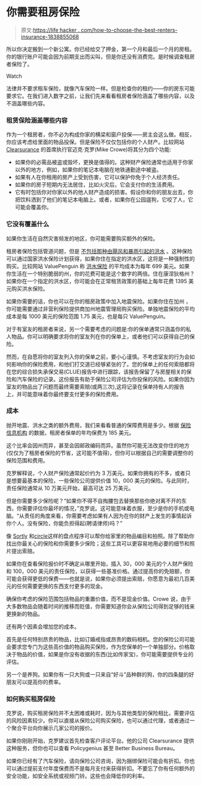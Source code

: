 # 你需要租房保险

> 原文:[https://life hacker . com/how-to-choose-the-best-renters-insurance-1838855068](https://lifehacker.com/how-to-choose-the-best-renters-insurance-1838855068)

所以你决定搬到一个新公寓。你已经给交了押金，第一个月和最后一个月的房租。你的银行账户可能会因为前期支出而尖叫，但是你还没有消费完。是时候调查租房者保险了。

Watch

法律并不要求租车保险，就像汽车保险一样。但是检查你的租约——你的房东可能要求它。在我们进入数字之前，让我们先来看看租房者保险涵盖了哪些内容，以及不涵盖哪些内容。

### **租赁保险涵盖哪些内容**

作为一个租房者，你不必为构成你家的横梁和窗户投保——房主会这么做。相反，你应该考虑给里面的物品投保。但是保险不仅仅包括你的个人财产。比较网站 [Clearsurance](https://clearsurance.com/) 的首席执行官迈克·克罗(Mike Crowe)将其分为四个功能:

*   如果你的必需品被盗或毁坏，更换是值得的。这种财产保险通常也适用于你家以外的地方，例如，如果你的笔记本电脑在地铁通勤途中被盗。
*   如果有人在你租用的房产上受到伤害，它可以保护你免于个人经济责任。
*   如果你的房子短期内无法居住，比如火灾后，它会支付你的生活费用。
*   它有时包括你对你家以外的他人财产造成的损害。假设你和你的朋友出去，你把饮料洒到了他们的笔记本电脑上。或者，如果你在公园遛狗，它咬了人，它可能会覆盖你。

### **它没有覆盖什么**

如果你生活在自然灾害频发的地区，你可能需要购买额外的保险。

租房者保险包括管道问题，但是 [不包括那种由飓风和暴雨引起的洪水](https://twocents.lifehacker.com/what-you-need-to-know-about-flood-insurance-1829264445) 。这种保险可以通过国家洪水保险计划获得，如果你住在指定的洪水区，这将是一种强制性的购买。比较网站 ValuePenguin 称 [洪水保险](https://www.valuepenguin.com/average-cost-flood-insurance) 的平均成本为每年 699 美元。如果你生活在一个特别脆弱的州，你的花费可能是这个数字的两倍。住在康涅狄格州？如果你在一个指定的洪水区，你可能会在正常租赁政策的基础上每年花费 1395 美元购买洪水保险。

如果你需要的话，你也可以在你的租房政策中加入地震保险。如果你住在加州 ，你可能需要通过非营利保险提供商加州地震管理局购买保险。单独地震保险的平均成本是每 1000 美元的保险范围 1.75 美元，也是每只 ValuePenguin。

对于有室友的租房者来说，另一个需要考虑的问题是:你的保单通常只涵盖你的私人物品。你可以明确要求将你的室友列在你的保单上，或者他们可以获得自己的保险。

然而，在自愿将你的室友列入你的保单之前，要小心谨慎。不考虑室友的行为会如何影响你的保险费用，和他们打交道已经够紧张的了。您的保单上的任何索赔都将在您的综合损失承保交易(CLUE)报告中进行跟踪，该报告保留了与房屋相关的保险和汽车保险的记录。这份报告有助于保险公司评估为你投保的风险。如果你因为室友的物品出了问题而最终需要索赔(或两三次),这将记录在保单持有人的报告上，并可能意味着你最终要支付更多的保险费用。

### **成本**

抛开地震、洪水之类的额外费用，我们来看看普通的保障费用是多少。根据 [保险信息机构](https://www.iii.org/fact-statistic/facts-statistics-homeowners-and-renters-insurance) 的数据，租房者保单的年均保费为 185 美元。

这个比率会因州而异，甚至会因邮政编码而异。虽然你可能无法改变你住的地方(仅仅为了租房者保险的节省，这可能不值得)，但你可以根据自己的需要调整你的保险范围和费用。

克罗解释说，个人财产保险通常起价约为 3 万美元。如果你拥有的不多，或者只是想要最基本的保险，一些保险公司提供价值 10，000 美元的保险。与此同时，责任保险通常从 10 万美元开始，最高可达 25 万美元。

但是你需要多少保险呢？“如果你不得不自掏腰包去替换那些你绝对离不开的东西，你需要评估你最坏的情况，”克罗说。这可能意味着衣服，至少是你的手机或电脑。“从责任的角度来看，你需要考虑如果有人因为在你的财产上发生的事情起诉你个人。没有保险，你能负担得起(聘请律师)吗？”

像 [Sortly](https://www.sortly.com/pricing/) 和[circle](https://apps.apple.com/ca/app/encircle/id604527488)这样的盘点程序可以帮你给家里的物品编目和拍照。除了帮助你找出你最关心的保险和你需要多少保险；这些工具可以更容易地用必要的细节和照片提出索赔。

如果你在查看保险报价时不确定从哪里开始，插入 30，000 美元的个人财产保险和 100，000 美元的责任保险，以获得一些基准价格。通过提高你的免赔额，你可能会获得更低的保费——也就是说，如果你必须提出索赔，你愿意为最初几百美元的任何需要更换的东西支付更多的现金。

确保你考虑的保险范围包括物品的重置价值，而不是现金价值。Crowe 说，由于大多数物品会随着时间的推移而贬值，你需要知道你会从保险公司得到足够的钱来更换新的物品。

还有两个因素会增加您的成本。

首先是任何特别昂贵的物品，比如订婚戒指或昂贵的数码相机。您的保险公司可能会要求您专门为这些高价值的物品购买保险，作为您保单的一个单独部分。价格取决于物品的价值，如果是你没有收据的东西(比如传家宝)，你可能需要提供专业的评估。

另一个是养狗。如果你有一只大狗或一只来自“好斗”品种群的狗，你的四条腿的好朋友可以提高你的费率。

### **如何购买租房保险**

克罗说，购买租房保险并不太困难或耗时，因为与其他类型的保险相比，需要评估的风险因素较少。你可以直接从保险公司购买保险，也可以通过代理，或者通过一个聚合平台向你展示几家公司的报价。

如果你刚刚开始，克罗建议首先检查客户评论平台。他的公司 Clearsurance 提供这种服务，但你也可以查看 Policygenius 甚至 Better Business Bureau。

如果你已经有了汽车保险，请向保险公司咨询，因为捆绑保险可能会有折扣。你也可以通过提前支付年度保费而不是每月支付来获得折扣。不要忘了你有任何额外的安全功能，如安全系统或视频门铃。这些也会降低你的利率。